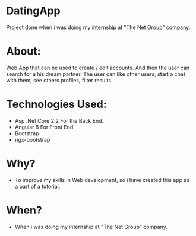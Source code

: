# DatingApp

Project done when i was doing my internship at "The Net Group" company.

# About:
Web App that can be used to create / edit accounts.
And then the user can search for a his dream partner.
The user can like other users, start a chat with them, see others profiles, filter results...


# Technologies Used:

- Asp .Net Core 2.2 For the Back End.
- Angular 8 For Front End.
- Bootstrap
- ngx-bootstrap

# Why?

- To improve my skills in Web development, so i have created this app as a part of a tutorial.

# When?

- When i was doing my internship at "The Net Group" company.
